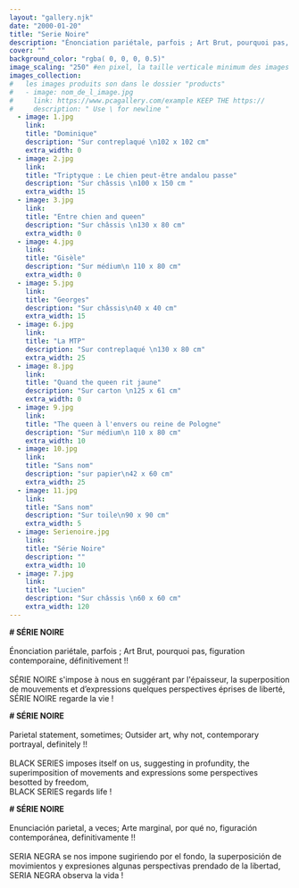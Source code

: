 ```yaml
---
layout: "gallery.njk"
date: "2000-01-20"
title: "Serie Noire"
description: "Énonciation pariétale, parfois ; Art Brut, pourquoi pas, figuration contemporaine, définitivementm !! "
cover: ""
background_color: "rgba( 0, 0, 0, 0.5)"
image_scaling: "250" #en pixel, la taille verticale minimum des images presentes dans la gallery
images_collection:
#   les images produits son dans le dossier "products" 
#   - image: nom_de_l_image.jpg
#     link: https://www.pcagallery.com/example KEEP THE https://
#     description: " Use \ for newline "
  - image: 1.jpg
    link:
    title: "Dominique"
    description: "Sur contreplaqué \n102 x 102 cm"
    extra_width: 0
  - image: 2.jpg
    link:
    title: "Triptyque : Le chien peut-être andalou passe"
    description: "Sur châssis \n100 x 150 cm "
    extra_width: 15
  - image: 3.jpg
    link:
    title: "Entre chien and queen"
    description: "Sur châssis \n130 x 80 cm"
    extra_width: 0
  - image: 4.jpg
    link:
    title: "Gisèle"
    description: "Sur médium\n 110 x 80 cm"
    extra_width: 0
  - image: 5.jpg
    link:
    title: "Georges"
    description: "Sur châssis\n40 x 40 cm"
    extra_width: 15
  - image: 6.jpg
    link:
    title: "La MTP"
    description: "Sur contreplaqué \n130 x 80 cm"
    extra_width: 25
  - image: 8.jpg
    link:
    title: "Quand the queen rit jaune"
    description: "Sur carton \n125 x 61 cm"
    extra_width: 0
  - image: 9.jpg
    link:
    title: "The queen à l'envers ou reine de Pologne"
    description: "Sur médium\n 110 x 80 cm"
    extra_width: 10
  - image: 10.jpg
    link:
    title: "Sans nom"
    description: "sur papier\n42 x 60 cm"
    extra_width: 25
  - image: 11.jpg
    link:
    title: "Sans nom"
    description: "Sur toile\n90 x 90 cm"
    extra_width: 5
  - image: Serienoire.jpg
    link:
    title: "Série Noire"
    description: ""
    extra_width: 10
  - image: 7.jpg
    link:
    title: "Lucien"
    description: "Sur châssis \n60 x 60 cm"
    extra_width: 120
---
```



**# SÉRIE NOIRE**  
&nbsp;  
Énonciation pariétale, parfois ; Art Brut, pourquoi pas, figuration contemporaine, définitivement&nbsp;!!  
&nbsp;  
SÉRIE NOIRE s'impose à nous en suggérant par l'épaisseur, la superposition de mouvements et d’expressions quelques perspectives éprises de liberté,  
SÉRIE NOIRE regarde la vie&nbsp;!  



**# SÉRIE NOIRE**  
&nbsp;  
Parietal statement, sometimes; Outsider art, why not, contemporary portrayal, definitely&nbsp;!!  
&nbsp;  
BLACK SERIES imposes itself on us, suggesting in profundity, the superimposition of movements and expressions some perspectives  besotted by freedom,  
BLACK SERIES regards life&nbsp;!  



**# SÉRIE NOIRE**  
&nbsp;  
Enunciación parietal, a veces; Arte marginal, por qué no, figuración contemporánea, definitivamente&nbsp;!!  
&nbsp;  
SERIA NEGRA se nos impone sugiriendo por el fondo, la superposición de movimientos y expresiones algunas perspectivas prendado de la libertad,  
SERIA NEGRA observa la vida&nbsp;!  